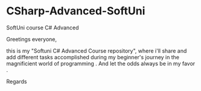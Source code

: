 # CSharp-Advanced-SoftUni
SoftUni course  C# Advanced 

 Greetings everyone,
 
this is my "Softuni C# Advanced Course repository", where i'll
share and add different tasks accomplished during my beginner's
journey in the magnificient world of programming .
And let the odds always be in my favor .
 
 Regards
